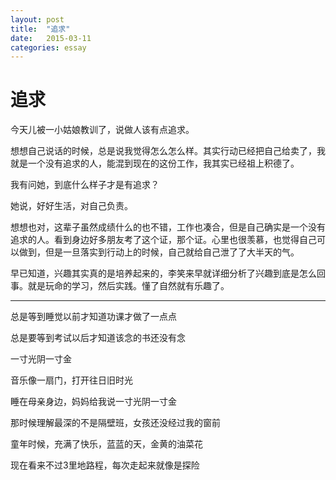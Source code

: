 ```yaml
---
layout: post
title:  "追求"
date:   2015-03-11	
categories: essay
---
```


# 追求 #

今天儿被一小姑娘教训了，说做人该有点追求。

想想自己说话的时候，总是说我觉得怎么怎么样。其实行动已经把自己给卖了，我就是一个没有追求的人，能混到现在的这份工作，我其实已经祖上积德了。

我有问她，到底什么样子才是有追求？

她说，好好生活，对自己负责。

想想也对，这辈子虽然成绩什么的也不错，工作也凑合，但是自己确实是一个没有追求的人。看到身边好多朋友考了这个证，那个证。心里也很羡慕，也觉得自己可以做到，但是一旦落实到行动上的时候，自己就给自己泄了了大半天的气。

早已知道，兴趣其实真的是培养起来的，李笑来早就详细分析了兴趣到底是怎么回事。就是玩命的学习，然后实践。懂了自然就有乐趣了。

* * *
总是等到睡觉以前才知道功课才做了一点点

总是要等到考试以后才知道该念的书还没有念

一寸光阴一寸金

音乐像一扇门，打开往日旧时光

睡在母亲身边，妈妈给我说一寸光阴一寸金

那时候理解最深的不是隔壁班，女孩还没经过我的窗前

童年时候，充满了快乐，蓝蓝的天，金黄的油菜花

现在看来不过3里地路程，每次走起来就像是探险
